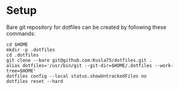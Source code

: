 # Setup

Bare git repository for dotfiles can be created by following these commands:

```
cd $HOME
mkdir -p .dotfiles
cd .dotfiles
git clone --bare git@github.com:Kusla75/dotfiles.git .
alias dotfiles='/usr/bin/git --git-dir=$HOME/.dotfiles --work-tree=$HOME'
dotfiles config --local status.showUntrackedFiles no
dotfiles reset --hard
```